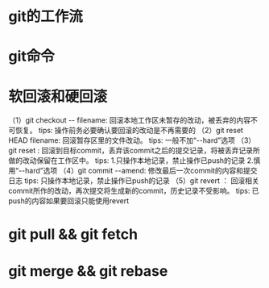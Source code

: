 # git的工作流

# git命令

# 软回滚和硬回滚
（1）git checkout -- filename: 
    回滚本地工作区未暂存的改动，被丢弃的内容不可恢复。
    tips: 操作前务必要确认要回滚的改动是不再需要的
（2）git reset HEAD filename:
    回滚暂存区里的文件改动。
    tips: 一般不加“--hard”选项
（3）git reset <commit>:
    回滚到目标commit，丢弃该commit之后的提交记录，将被丢弃记录所做的改动保留在工作区中。
    tips: 1.只操作本地记录，禁止操作已push的记录
          2.慎用“--hard”选项
（4）git commit --amend:
    修改最后一次commit的内容和提交日志
    tips: 只操作本地记录，禁止操作已push的记录
（5）git revert <commit>：
    回滚相关commit所作的改动，再次提交将生成新的commit，历史记录不受影响。
    tips: 已push的内容如果要回滚只能使用revert

# git pull && git fetch

# git merge && git rebase

